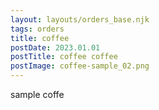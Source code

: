 ```yaml
---
layout: layouts/orders_base.njk
tags: orders
title: coffee
postDate: 2023.01.01
postTitle: coffee coffee
postImage: coffee-sample_02.png
---
```


sample coffe
